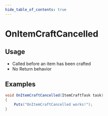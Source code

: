 ```yaml
---
hide_table_of_contents: true
---
```


# OnItemCraftCancelled

## Usage

* Called before an item has been crafted
* No Return behavior

## Examples

```csharp title=""
void OnItemCraftCancelled(ItemCraftTask task)
{
    Puts("OnItemCraftCancelled works!");
}
```
